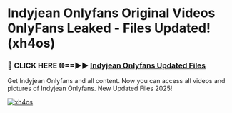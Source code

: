 # Indyjean Onlyfans Original Videos 0nlyFans Leaked - Files Updated! (xh4os)

<h3>🔴 CLICK HERE 🌐==►► <a href="https://tinyurl.com/ehrbuxhb" rel="nofollow">Indyjean Onlyfans Updated Files</a></h3>

Get Indyjean Onlyfans and all content. Now you can access all videos and pictures of Indyjean Onlyfans. New Updated Files 2025!

[![xh4os](https://i.imgur.com/lVYEuWS.gif)](https://tinyurl.com/ehrbuxhb)
